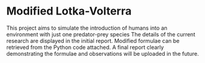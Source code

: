 # Modified Lotka-Volterra
This project aims to simulate the introduction of humans into an environment with just one predator-prey species
The details of the current research are displayed in the initial report.
Modified formulae can be retrieved from the Python code attached.
A final report clearly demonstrating the formulae and observations will be uploaded in the future.
